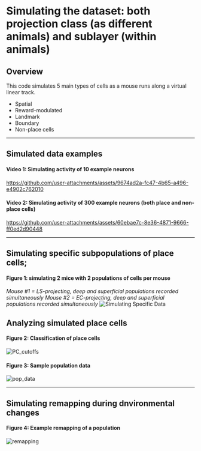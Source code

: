 # Simulating the dataset: both projection class (as different animals) and sublayer (within animals)

## Overview

This code simulates 5 main types of cells as a mouse runs along a virtual linear track. 
 - Spatial
 - Reward-modulated
 - Landmark
 - Boundary
 - Non-place cells

---

## Simulated data examples

#### Video 1: Simulating activity of 10 example neurons
https://github.com/user-attachments/assets/9674ad2a-fc47-4b65-a496-e4902c762010



#### Video 2: Simulating activity of 300 example neurons (both place and non-place cells)
https://github.com/user-attachments/assets/60ebae7c-8e36-4871-9666-ff0ed2d90448



---

## Simulating specific subpopulations of place cells;

#### Figure 1: simulating 2 mice with 2 populations of cells per mouse
*Mouse #1 = LS-projecting, deep and superficial populations recorded simultaneously*
*Mouse #2 = EC-projecting, deep and superficial populations recorded simultaneously*
![Simulating Specific Data](images/sim_ex.png)


## Analyzing simulated place cells

#### Figure 2: Classification of place cells
![PC_cutoffs](images/placecell_classification.png)

#### Figure 3: Sample population data
![pop_data](images/population_umap.png)

---

## Simulating remapping during dnvironmental changes

#### Figure 4: Example remapping of a population
![remapping](images/remapping.png)

